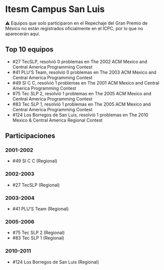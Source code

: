 # Itesm Campus San Luis

:warning: Equipos que solo participaron en el Repechaje del Gran Premio de México no están registrados oficialmente en el ICPC, por lo que no aparecerán aquí.

## Top 10 equipos

- #27 TecSLP, resolvió 0 problemas en The 2002 ACM Mexico and Central America Programming Contest
- #41 PLU'S Team, resolvió 0 problemas en The 2003 ACM Mexico and Central America Programming Contest
- #49 SI C C, resolvió 1 problemas en The 2001 ACM Mexico and Central America Programming Contest
- #75 Tec SLP 2, resolvió 1 problemas en The 2005 ACM Mexico and Central America Programming Contest
- #83 Tec SLP 1, resolvió 1 problemas en The 2005 ACM Mexico and Central America Programming Contest
- #124 Los Borregos de San Luis, resolvió 1 problemas en The 2010 Mexico & Central America Regional Contest

## Participaciones

### 2001-2002

- #49 SI C C (Regional)

### 2002-2003

- #27 TecSLP (Regional)

### 2003-2004

- #41 PLU'S Team (Regional)

### 2005-2006

- #75 Tec SLP 2 (Regional)
- #83 Tec SLP 1 (Regional)

### 2010-2011

- #124 Los Borregos de San Luis (Regional)



